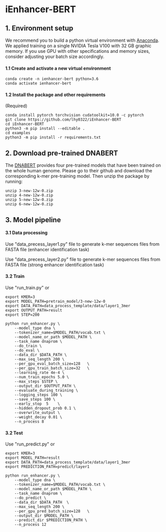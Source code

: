 # iEnhancer-BERT
## 1. Environment setup

We recommend you to build a python virtual environment with [Anaconda](https://docs.anaconda.com/anaconda/install/linux/). We applied training on a single NVIDIA Tesla V100 with 32 GB graphic memory. If you use GPU with other specifications and memory sizes, consider adjusting your batch size accordingly.

#### 1.1 Create and activate a new virtual environment

```
conda create -n ienhancer-bert python=3.6
conda activate ienhancer-bert
```



#### 1.2 Install the package and other requirements

(Required)

```
conda install pytorch torchvision cudatoolkit=10.0 -c pytorch
git clone https://github.com/lhy0322/iEnhancer-BERT
cd iEnhancer-BERT
python3 -m pip install --editable .
cd examples
python3 -m pip install -r requirements.txt
```
## 2. Download pre-trained DNABERT
The [DNABERT](https://github.com/jerryji1993/DNABERT) provides four pre-trained models that have been trained on the whole human genome. Please go to their github and download the corresponding k-mer pre-training model. Then unzip the package by running:
```
unzip 3-new-12w-0.zip
unzip 4-new-12w-0.zip
unzip 5-new-12w-0.zip
unzip 6-new-12w-0.zip
```
## 3. Model pipeline
#### 3.1 Data processing
Use "data_precess_layer1.py" file to generate k-mer sequences files from FASTA file (enhancer identification task)

Use "data_precess_layer2.py" file to generate k-mer sequences files from FASTA file (strong enhancer identification task)

#### 3.2 Train
Use "run_train.py" or

```
export KMER=3
export MODEL_PATH=pretrain_model/3-new-12w-0
export DATA_PATH=data_process_template/data/layer1_3mer
export OUTPUT_PATH=result
export STEP=200

python run_enhancer.py \
    --model_type dna \
    --tokenizer_name=$MODEL_PATH/vocab.txt \
    --model_name_or_path $MODEL_PATH \
    --task_name dnaprom \
    --do_train \
    --do_eval \
    --data_dir $DATA_PATH \
    --max_seq_length 200 \
    --per_gpu_eval_batch_size=128   \
    --per_gpu_train_batch_size=32   \
    --learning_rate 4e-4 \
    --num_train_epochs 5.0 \
    --max_steps $STEP \
    --output_dir $OUTPUT_PATH \
    --evaluate_during_training \
    --logging_steps 100 \
    --save_steps 100 \
    --early_stop  5    \ 
    --hidden_dropout_prob 0.1 \
    --overwrite_output \
    --weight_decay 0.01 \
    --n_process 8
```
#### 3.2 Test
Use "run_predict.py" or

```
export KMER=3
export MODEL_PATH=result
export DATA_PATH=data_process_template/data/layer1_3mer
export PREDICTION_PATH=predict/layer1

python run_enhancer.py \
    --model_type dna \
    --tokenizer_name=$MODEL_PATH/vocab.txt \
    --model_name_or_path $MODEL_PATH \
    --task_name dnaprom \
    --do_predict \
    --data_dir $DATA_PATH  \
    --max_seq_length 200 \
    --per_gpu_pred_batch_size=128   \
    --output_dir $MODEL_PATH \
    --predict_dir $PREDICTION_PATH \
    --n_process 12
```
